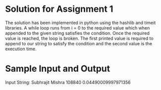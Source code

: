 # Solution for Assignment 1
The solution has been implemented in python using the hashlib and timeit libraries.  A while loop runs from i = 0 to the required value which when appended to the given string satisfies the condition.
Once the required value is reached, the loop is broken. 
The first printed value is required to append to our string to satisfy the condition and the second value is the execution time.

# Sample Input and Output
Input String: Subhrajit Mishra
108840
0.04490009997971356

